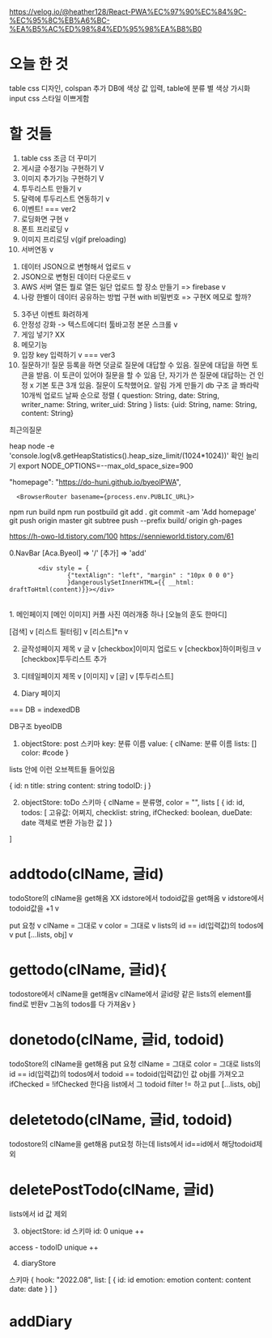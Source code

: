 https://velog.io/@heather128/React-PWA%EC%97%90%EC%84%9C-%EC%95%8C%EB%A6%BC-%EA%B5%AC%ED%98%84%ED%95%98%EA%B8%B0
# 오늘 한 것
table css 디자인, colspan 추가
DB에 색상 값 입력, table에 분류 별 색상 가시화
input css 스타일 이쁘게함
# 할 것들
1. table css 조금 더 꾸미기
2. 게시글 수정기능 구현하기 V
3. 이미지 추가기능 구현하기 V
4. 투두리스트 만들기 v
5. 달력에 투두리스트 연동하기 v
6. 이벤트! 
===
ver2
1. 로딩화면 구현 v
2. 폰트 프리로딩 v
3. 이미지 프리로딩 v(gif preloading)
4. 서버연동 v
 1) 데이터 JSON으로 변형해서 업로드 v
 2) JSON으로 변형된 데이터 다운로드 v
 3) AWS 서버 열든 뭘로 열든 일단 업로드 할 장소 만들기 => firebase v
 4) 나랑 한별이 데이터 공유하는 방법 구현 with 비밀번호 => 구현X 메모로 할까?
5. 3주년 이벤트 화려하게
6. 안정성 강화 -> 텍스트에디터 툴바고정 본문 스크롤 v
7. 게임 넣기? XX
8. 메모기능
9. 입장 key 입력하기 v
===
ver3
1. 질문하기!
질문 등록을 하면
덧글로 질문에 대답할 수 있음.
질문에 대답을 하면 토큰을 받음. 이 토큰이 있어야 질문을 할 수 있음
단, 자기가 쓴 질문에 대답하는 건 인정 x
기본 토큰 3개 있음.
질문이 도착했어요. 알림 가게 만들기
db 구조
글 쫘라락 10개씩 업로드 날짜 순으로 정렬
{
question: String,
date: String,
writer_name: String,
writer_uid: String
}
lists: {uid: String, name: String, content: String}

최근의질문

heap
node -e 'console.log(v8.getHeapStatistics().heap_size_limit/(1024*1024))'
확인
늘리기
export NODE_OPTIONS=--max_old_space_size=900

"homepage": "https://do-huni.github.io/byeolPWA",

      <BrowserRouter basename={process.env.PUBLIC_URL}>
npm run build
npm run postbuild
git add .
git commit -am 'Add homepage'
git push origin master
git subtree push --prefix build/ origin gh-pages

https://h-owo-ld.tistory.com/100
https://sennieworld.tistory.com/61

0.NavBar
[Aca.Byeol] => '/'
[추가] => 'add'

			<div style = {
					{"textAlign": "left", "margin" : "10px 0 0 0"}
					}dangerouslySetInnerHTML={{ __html: draftToHtml(content)}}></div>
<div style = {{background: i.color, width: "24px", display: "inline-block", borderRadius: "5px"}}>&nbsp;</div>
1. 메인페이지
[메인 이미지] 커플 사진 여러개중 하나
[오늘의 훈도 한마디]

[검색] v
[리스트 필터링] v
[리스트]*n v

2. 글작성페이지
제목 v
글 v
[checkbox]이미지 업로드 v
[checkbox]하이퍼링크 v
[checkbox]투두리스트 추가

3. 디테일페이지
제목 v
[이미지] v
[글] v
[투두리스트]

4. Diary 페이지





===
DB = indexedDB

DB구조
byeolDB

1. objectStore: post
스키마
key: 분류 이름
value: 
{
clName: 분류 이름
lists: []
color: #code
}

lists 안에 이런 오브젝트들 들어있음

{
id: n
title: string
content: string
todoID: j
}

2. objectStore: toDo
스키마
{
clName = 분류명,
color = "",
lists [
 {
 	id: id,
	todos: [
		고유값: 어쩌지,
		checklist: string,
		ifChecked: boolean,
		dueDate: date 객체로 변환 가능한 값
	]
 }

]

# addtodo(clName, 글id)
todoStore의 clName을 get해옴 XX
idstore에서 todoid값을 get해옴 v
idstore에서 todoid값을 +1 v

put 요청 v
clName = 그대로 v
color = 그대로 v
lists의 id == id(입력값)의 todos에 v
put [...lists, obj] v

# gettodo(clName, 글id){
todostore에서 clName을 get해옴v
clName에서 글id랑 같은 lists의 element를 find로 반환v
그놈의 todos를 다 가져옴v
}

# donetodo(clName, 글id, todoid)
todoStore의 clName을 get해옴
put 요청
clName = 그대로
color = 그대로
lists의 id == id(입력값)의 todos에서
todoid == todoid(입력값)인 값 obj를 가져오고
ifChecked = !ifChecked 한다음
list에서 그 todoid filter != 하고
put [...lists, obj]

# deletetodo(clName, 글id, todoid)
todostore의 clName을 get해옴
put요청 하는데 lists에서 id==id에서 해당todoid제외

# deletePostTodo(clName, 글id)
lists에서 id 값 제외

3. objectStore: id
스키마
id: 0
unique
++

access - todoID
unique
++

4. diaryStore

스키마
{
hook: "2022.08",
list: [
	{
		id: id
		emotion: emotion
		content: content
		date: date
	}
]
}

# addDiary
